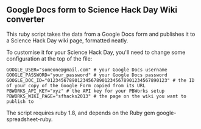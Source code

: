 Google Docs form to Science Hack Day Wiki converter
---------------------------------------------------

This ruby script takes the data from a Google Docs form and publishes it to a Science Hack Day wiki page, formatted neatly.

To customise it for your Science Hack Day, you'll need to change some configuration at the top of the file:

    GOOGLE_USER="someone@gmail.com" # your Google Docs username
    GOOGLE_PASSWORD="your_password" # your Google Docs password
    GOOGLE_DOC_ID="01234567890123456789012345678901234567890123" # the ID of your copy of the Google Form copied from its URL
    PBWORKS_API_KEY="xyz" # the API key for your PBWorks setup
    PBWORKS_WIKI_PAGE="sfhacks2013" # the page on the wiki you want to publish to

The script requires ruby 1.8, and depends on the Ruby gem google-spreadsheet-ruby.

